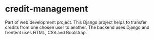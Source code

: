 # credit-management
Part of web development project. 
This Django project helps to transfer credits from one chosen user to another. The backend uses Django and frontent uses HTML, CSS and Bootstrap.
